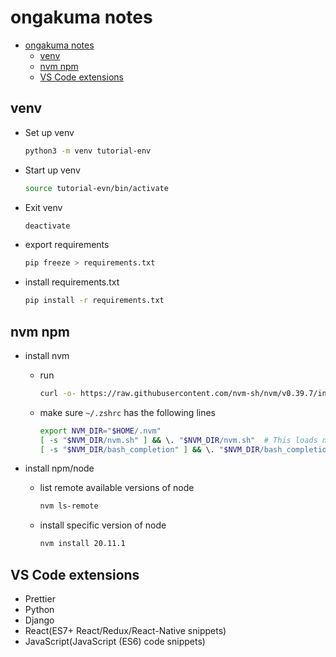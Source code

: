 # ongakuma notes

- [ongakuma notes](#ongakuma-notes)
  - [venv](#venv)
  - [nvm npm](#nvm-npm)
  - [VS Code extensions](#vs-code-extensions)

## venv

- Set up venv

  ``` bash
  python3 -m venv tutorial-env
  ```

- Start up venv

  ```bash
  source tutorial-evn/bin/activate
  ```

- Exit venv

  ```bash
  deactivate
  ```

- export requirements

  ```bash
  pip freeze > requirements.txt
  ```

- install requirements.txt

  ```bash
  pip install -r requirements.txt
  ```

## nvm npm

- install nvm
  - run

    ```bash
    curl -o- https://raw.githubusercontent.com/nvm-sh/nvm/v0.39.7/install.sh | bash
    ```
  
  - make sure `~/.zshrc` has the following lines

    ```bash
    export NVM_DIR="$HOME/.nvm"
    [ -s "$NVM_DIR/nvm.sh" ] && \. "$NVM_DIR/nvm.sh"  # This loads nvm
    [ -s "$NVM_DIR/bash_completion" ] && \. "$NVM_DIR/bash_completion"  # This loads nvm bash_completion
    ```

- install npm/node
  - list remote available versions of node

    ```bash
    nvm ls-remote
    ```

  - install specific version of node

    ```bash
    nvm install 20.11.1
    ```

## VS Code extensions

- Prettier
- Python
- Django
- React(ES7+ React/Redux/React-Native snippets)
- JavaScript(JavaScript (ES6) code snippets)
